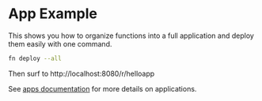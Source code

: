 # App Example

This shows you how to organize functions into a full application and deploy them easily with one command.

```sh
fn deploy --all
```

Then surf to http://localhost:8080/r/helloapp

See [apps documentation](/docs/developers/apps.md) for more details on applications.
